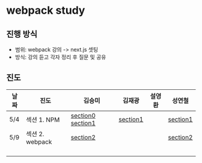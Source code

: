 # webpack study

## 진행 방식
- 범위: webpack 강의 -> next.js 셋팅
- 방식: 강의 듣고 각자 정리 후 질문 및 공유

## 진도
| 날짜 | 진도 | 김승미 | 김재광 | 설영환 | 성연철 |
|---|---|---|---|---|---|
| 5/4 | 섹션 1. NPM | [section0](smkim429/section_0.md) [section1](smkim429/section_1.md)|[section1](m4a1z89/section_1.md)||[section1](ycseng/section_1.md) | 
| 5/9 | 섹션 2. webpack | [section2](smkim429/section_2.md) |||[section2](ycseng/section_2.md) | 
|||||||
|||||||
|||||||
|||||||